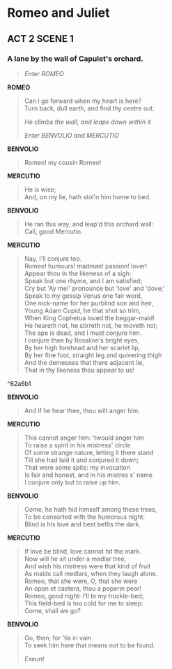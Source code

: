 # Romeo and Juliet 
## ACT 2 SCENE 1 
### A lane by the wall of Capulet's orchard.

> _Enter ROMEO_

**ROMEO**

> Can I go forward when my heart is here?  
> Turn back, dull earth, and find thy centre out.  
> 
> _He climbs the wall, and leaps down within it_
> 
> _Enter BENVOLIO and MERCUTIO_

**BENVOLIO**

> Romeo! my cousin Romeo!  

**MERCUTIO**

> He is wise;  
> And, on my lie, hath stol'n him home to bed.  

**BENVOLIO**

> He ran this way, and leap'd this orchard wall:  
> Call, good Mercutio.  

**MERCUTIO**

> Nay, I'll conjure too.  
> Romeo! humours! madman! passion! lover!  
> Appear thou in the likeness of a sigh:  
> Speak but one rhyme, and I am satisfied;  
> Cry but 'Ay me!' pronounce but 'love' and 'dove;'  
> Speak to my gossip Venus one fair word,  
> One nick-name for her purblind son and heir,  
> Young Adam Cupid, he that shot so trim,  
> When King Cophetua loved the beggar-maid!  
> He heareth not, he stirreth not, he moveth not;  
> The ape is dead, and I must conjure him.  
> I conjure thee by Rosaline's bright eyes,  
> By her high forehead and her scarlet lip,  
> By her fine foot, straight leg and quivering thigh  
> And the demesnes that there adjacent lie,  
> That in thy likeness thou appear to us!  

^82a6b1

**BENVOLIO**

> And if he hear thee, thou wilt anger him.  

**MERCUTIO**

> This cannot anger him: 'twould anger him  
> To raise a spirit in his mistress' circle  
> Of some strange nature, letting it there stand  
> Till she had laid it and conjured it down;  
> That were some spite: my invocation  
> Is fair and honest, and in his mistres s' name  
> I conjure only but to raise up him.  

**BENVOLIO**

> Come, he hath hid himself among these trees,  
> To be consorted with the humorous night:  
> Blind is his love and best befits the dark.  

**MERCUTIO**

> If love be blind, love cannot hit the mark.  
> Now will he sit under a medlar tree,  
> And wish his mistress were that kind of fruit  
> As maids call medlars, when they laugh alone.  
> Romeo, that she were, O, that she were  
> An open et caetera, thou a poperin pear!  
> Romeo, good night: I'll to my truckle-bed;  
> This field-bed is too cold for me to sleep:  
> Come, shall we go?  

**BENVOLIO**

> Go, then; for 'tis in vain  
> To seek him here that means not to be found.  
> 
> _Exeunt_